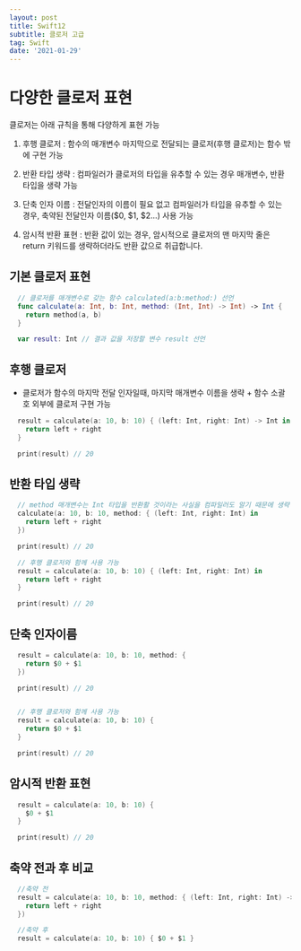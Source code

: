 ```yaml
---
layout: post
title: Swift12
subtitle: 클로저 고급
tag: Swift
date: '2021-01-29'
---
```


# 다양한 클로저 표현

클로저는 아래 규칙을 통해 다양하게 표현 가능

1. 후행 클로저 : 함수의 매개변수 마지막으로 전달되는 클로저(후행 클로저)는 함수 밖에 구현 가능

2. 반환 타입 생략 : 컴파일러가 클로저의 타입을 유추할 수 있는 경우 매개변수, 반환 타입을 생략 가능

3. 단축 인자 이름 : 전달인자의 이름이 필요 없고 컴파일러가 타입을 유추할 수 있는 경우, 축약된 전달인자 이름($0, $1, $2...) 사용 가능

4. 암시적 반환 표현 : 반환 값이 있는 경우, 암시적으로 클로저의 맨 마지막 줄은 return 키워드를 생략하더라도 반환 값으로 취급합니다.


## 기본 클로저 표현
~~~Swift
  // 클로저를 매개변수로 갖는 함수 calculated(a:b:method:) 선언
  func calculate(a: Int, b: Int, method: (Int, Int) -> Int) -> Int {
    return method(a, b)
  }

  var result: Int // 결과 값을 저장할 변수 result 선언
~~~

## 후행 클로저
* 클로저가 함수의 마지막 전달 인자일때, 마지막 매개변수 이름을 생략 + 함수 소괄호 외부에 클로저 구현 가능
~~~Swift
  result = calculate(a: 10, b: 10) { (left: Int, right: Int) -> Int in
    return left + right
  }

  print(result) // 20
~~~


## 반환 타입 생략
~~~Swift
  // method 매개변수는 Int 타입을 반환활 것이라는 사실을 컴파일러도 알기 때문에 생략 가능
  calculate(a: 10, b: 10, method: { (left: Int, right: Int) in
    return left + right
  })

  print(result) // 20

  // 후행 클로저와 함께 사용 가능
  result = calculate(a: 10, b: 10) { (left: Int, right: Int) in
    return left + right
  }

  print(result) // 20
~~~

## 단축 인자이름
~~~Swift
  result = calculate(a: 10, b: 10, method: {
    return $0 + $1
  })

  print(result) // 20


  // 후행 클로저와 함께 사용 가능
  result = calculate(a: 10, b: 10) {
    return $0 + $1
  }

  print(result) // 20
~~~


## 암시적 반환 표현
~~~Swift
  result = calculate(a: 10, b: 10) {
    $0 + $1
  }

  print(result) // 20
~~~


## 축약 전과 후 비교
~~~Swift
  //축약 전
  result = calculate(a: 10, b: 10, method: { (left: Int, right: Int) -> Int in
    return left + right
  })

  //축약 후
  result = calculate(a: 10, b: 10) { $0 + $1 }
~~~
